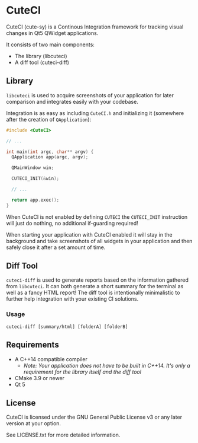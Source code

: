 # CuteCI
CuteCI (cute-sy) is a Continous Integration framework for tracking visual changes in Qt5 QWidget applications.

It consists of two main components:
- The library (libcuteci)
- A diff tool (cuteci-diff)

## Library
``libcuteci`` is used to acquire screenshots of your application for later comparison and integrates easily with your codebase.

Integration is as easy as including ``CuteCI.h`` and initializing it (somewhere after the creation of ``QApplication``):


```c++
#include <CuteCI>

// ...

int main(int argc, char** argv) {
  QApplication app(argc, argv);

  QMainWindow win;

  CUTECI_INIT(&win);

  // ...

  return app.exec();
}

```

When CuteCI is not enabled by defining ``CUTECI`` the ``CUTECI_INIT`` instruction will just do nothing, no additional if-guarding required!

When starting your application with CuteCI enabled it will stay in the background and take screenshots of all widgets in your application and then safely close it after a set amount of time.

## Diff Tool
``cuteci-diff`` is used to generate reports based on the information gathered from ``libcuteci``. It can both generate a short summary for the terminal as well as a fancy HTML report! The diff tool is intentionally minimalistic to further help integration with your existing CI solutions.

### Usage
```
cuteci-diff [summary/html] [folderA] [folderB]
```

## Requirements
- A C++14 compatible compiler
  - *Note: Your application does not have to be built in C++14. It's only a requirement for the library itself and the diff tool*
- CMake 3.9 or newer
- Qt 5
## License
CuteCI is licensed under the GNU General Public License v3 or any later version at your option.

See LICENSE.txt for more detailed information.
